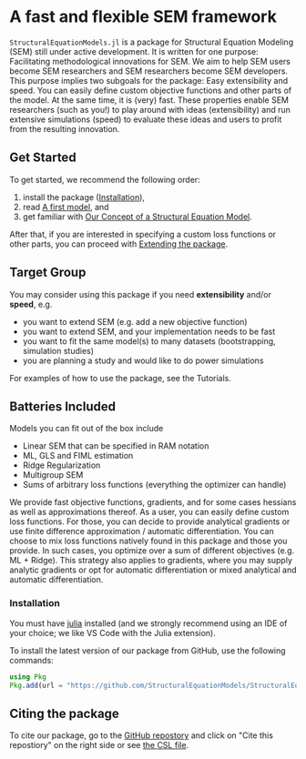 # A fast and flexible SEM framework

`StructuralEquationModels.jl` is a package for Structural Equation Modeling (SEM) still under active development.
It is written for one purpose: Facilitating methodological innovations for SEM.
We aim to help SEM users become SEM researchers and SEM researchers become SEM developers.
This purpose implies two subgoals for the package: Easy extensibility and speed.
You can easily define custom objective functions and other parts of the model.
At the same time, it is (very) fast.
These properties enable SEM researchers (such as you!) to play around with ideas (extensibility) and run extensive simulations (speed) to evaluate these ideas and users to profit from the resulting innovation.

## Get Started

To get started, we recommend the following order:

1. install the package ([Installation](@ref)),
2. read [A first model](@ref), and
3. get familiar with [Our Concept of a Structural Equation Model](@ref).

After that, if you are interested in specifying a custom loss functions or other parts, you can proceed with [Extending the package](@ref).

## Target Group

You may consider using this package if you need **extensibility** and/or **speed**, e.g.
- you want to extend SEM (e.g. add a new objective function)
- you want to extend SEM, and your implementation needs to be fast
- you want to fit the same model(s) to many datasets (bootstrapping, simulation studies)
- you are planning a study and would like to do power simulations

For examples of how to use the package, see the Tutorials.

## Batteries Included

Models you can fit out of the box include
- Linear SEM that can be specified in RAM notation
- ML, GLS and FIML estimation
- Ridge Regularization
- Multigroup SEM
- Sums of arbitrary loss functions (everything the optimizer can handle)

We provide fast objective functions, gradients, and for some cases hessians as well as approximations thereof.
As a user, you can easily define custom loss functions.
For those, you can decide to provide analytical gradients or use finite difference approximation / automatic differentiation.
You can choose to mix loss functions natively found in this package and those you provide.
In such cases, you optimize over a sum of different objectives (e.g. ML + Ridge).
This strategy also applies to gradients, where you may supply analytic gradients or opt for automatic differentiation or mixed analytical and automatic differentiation.

### Installation
You must have [julia](https://julialang.org/downloads/) installed (and we strongly recommend using an IDE of your choice; we like VS Code with the Julia extension).

To install the latest version of our package from GitHub, use the following commands:

```julia
using Pkg
Pkg.add(url = "https://github.com/StructuralEquationModels/StructuralEquationModels.jl")
```

## Citing the package

To cite our package, go to the [GitHub repostory](https://github.com/StructuralEquationModels/StructuralEquationModels.jl) and click on "Cite this repostiory" on the right side or see [the CSL file](https://github.com/StructuralEquationModels/StructuralEquationModels.jl/blob/main/CITATION.cff).
